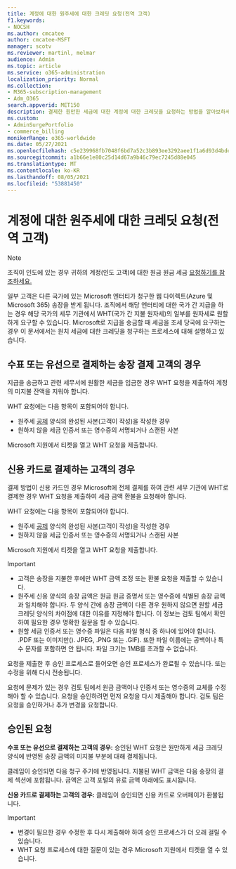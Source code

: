 ```yaml
---
title: 계정에 대한 원주세에 대한 크레딧 요청(전역 고객)
f1.keywords:
- NOCSH
ms.author: cmcatee
author: cmcatee-MSFT
manager: scotv
ms.reviewer: martinl, melmar
audience: Admin
ms.topic: article
ms.service: o365-administration
localization_priority: Normal
ms.collection:
- M365-subscription-management
- Adm_O365
search.appverid: MET150
description: 결제한 원만한 세금에 대한 계정에 대한 크레딧을 요청하는 방법을 알아보하세요. 이 문서는 인도를 제외한 전 세계 고객에게 적용됩니다.
ms.custom:
- AdminSurgePortfolio
- commerce_billing
monikerRange: o365-worldwide
ms.date: 05/27/2021
ms.openlocfilehash: c5e239968fb7048f6bd7a52c3b893ee3292aee1f1a6d93d4bde25689b27b5fca
ms.sourcegitcommit: a1b66e1e80c25d14d67a9b46c79ec7245d88e045
ms.translationtype: MT
ms.contentlocale: ko-KR
ms.lasthandoff: 08/05/2021
ms.locfileid: "53881450"
---
```

# <a name="request-a-credit-for-withholding-tax-on-your-account-global-customers"></a>계정에 대한 원주세에 대한 크레딧 요청(전역 고객)

> [!NOTE]
>
> 조직이 인도에 있는 경우 귀하의 계정(인도 고객)에 대한 원금 원금 세금 [요청하기를 참조하세요.](withholding-tax-credit-india.md)

일부 고객은 다른 국가에 있는 Microsoft 엔터티가 청구한 웹 다이렉트(Azure 및 Microsoft 365) 송장을 받게 됩니다. 조직에서 해당 엔터티에 대한 국가 간 지급을 하는 경우 해당 국가의 세무 기관에서 WHT(국가 간 지불 원자세)의 일부를 원자세로 원할하게 요구할 수 있습니다. Microsoft로 지급을 송금할 때 세금을 조세 당국에 요구하는 경우 이 문서에서는 원치 세금에 대한 크레딧을 청구하는 프로세스에 대해 설명하고 있습니다.

## <a name="for-invoice-pay-customers-who-pay-by-check-or-wire"></a>수표 또는 유선으로 결제하는 송장 결제 고객의 경우

지급을 송금하고 관련 세무서에 원활한 세금을 입금한 경우 WHT 요청을 제출하여 계정의 미지불 잔액을 지워야 합니다.

WHT 요청에는 다음 항목이 포함되어야 합니다.

- 원주세 [공제](https://download.microsoft.com/download/a/a/f/aaf8306b-79d4-455b-975f-41ce9e67b9cb/wht%20credit%20form%20-%20global.docx) 양식의 완성된 사본(고객이 작성)을 작성한 경우
- 원하지 않을 세금 인증서 또는 영수증의 서명되거나 스캔된 사본

Microsoft 지원에서 티켓을 열고 WHT 요청을 제출합니다.

## <a name="for-customers-who-pay-by-credit-card"></a>신용 카드로 결제하는 고객의 경우

결제 방법이 신용 카드인 경우 Microsoft에 전체 결제를 하여 관련 세무 기관에 WHT로 결제한 경우 WHT 요청을 제출하여 세금 금액 환불을 요청해야 합니다.

WHT 요청에는 다음 항목이 포함되어야 합니다.

- 원주세 [공제](https://download.microsoft.com/download/a/a/f/aaf8306b-79d4-455b-975f-41ce9e67b9cb/wht%20credit%20form%20-%20global.docx) 양식의 완성된 사본(고객이 작성)을 작성한 경우
- 원하지 않을 세금 인증서 또는 영수증의 서명되거나 스캔된 사본

Microsoft 지원에서 티켓을 열고 WHT 요청을 제출합니다.

> [!IMPORTANT]
>
> - 고객은 송장을 지불한 후에만 WHT 금액 조정 또는 환불 요청을 제출할 수 있습니다.
> - 원주세 신용 양식의 송장 금액은 원금 원금 증명서 또는 영수증에 식별된 송장 금액과 일치해야 합니다. 두 양식 간에 송장 금액이 다른 경우 원하지 않으면 원할 세금 크레딧 양식의 차이점에 대한 이유를 지정해야 합니다. 이 정보는 검토 팀에서 확인하여 필요한 경우 명확한 질문을 할 수 있습니다.
> - 원할 세금 인증서 또는 영수증 파일은 다음 파일 형식 중 하나에 있어야 합니다. .PDF 또는 이미지만(). JPEG, .PNG 또는 .GIF). 또한 파일 이름에는 공백이나 특수 문자를 포함하면 안 됩니다. 파일 크기는 1MB를 초과할 수 없습니다.

요청을 제출한 후 승인 프로세스로 들어오면 승인 프로세스가 완료될 수 있습니다. 또는 수정을 위해 다시 전송됩니다.

요청에 문제가 있는 경우 검토 팀에서 원금 금액이나 인증서 또는 영수증의 교체를 수정해야 할 수 있습니다. 요청을 승인하려면 먼저 요청을 다시 제출해야 합니다. 검토 팀은 요청을 승인하거나 추가 변경을 요청합니다.

## <a name="approved-requests"></a>승인된 요청

**수표 또는 유선으로 결제하는 고객의 경우:** 승인된 WHT 요청은 원만하게 세금 크레딧 양식에 반영된 송장 금액의 미지불 부분에 대해 결제됩니다.

클레임이 승인되면 다음 청구 주기에 반영됩니다. 지불된 WHT 금액은 다음 송장의 결제 섹션에 포함됩니다. 금액은 고객 포털의 유료 금액 아래에도 표시됩니다.

**신용 카드로 결제하는 고객의 경우:** 클레임이 승인되면 신용 카드로 오버페이가 환불됩니다.

> [!IMPORTANT]
>
> - 변경이 필요한 경우 수정한 후 다시 제출해야 하여 승인 프로세스가 더 오래 걸릴 수 있습니다.
> - WHT 요청 프로세스에 대한 질문이 있는 경우 Microsoft 지원에서 티켓을 열 수 있습니다.
